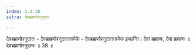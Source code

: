 ```yaml
---
index: 1.2.38
sutra: देवब्रह्मणोरनुदात्तः

---
```

 देवब्रह्मणोरनुदात्तः - देवब्रह्मणोरनुदात्तत्वमेके - देवब्रह्मणोरनुदात्तत्वमेक इच्छन्ति। देवा ब्रह्माणः, देवा ब्रह्माणः ॥ देवब्रह्मणोरनुदात्तः ॥ 38 ॥ 
